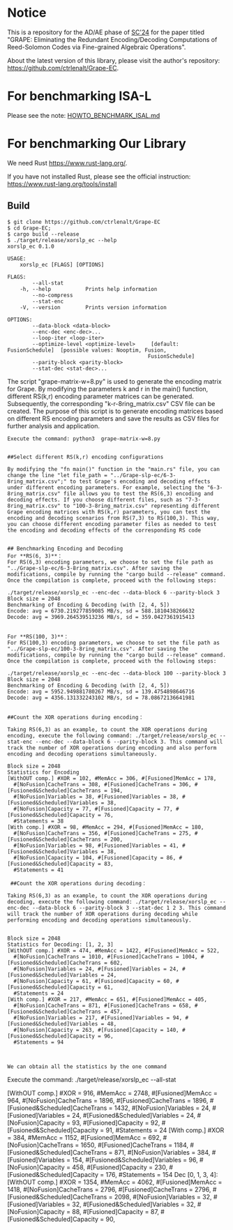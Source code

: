 # Notice

This is a repository for the AD/AE phase of [SC'24](https://sc24.supercomputing.org/) for the paper titled "GRAPE: Eliminating the Redundant Encoding/Decoding Computations of
Reed-Solomon Codes via Fine-grained Algebraic Operations".

About the latest version of this library, please visit the author's repository: https://github.com/ctrlenalt/Grape-EC.


# For benchmarking ISA-L
Please see the note: [HOWTO_BENCHMARK_ISAL.md](HOWTO_BENCHMARK_ISAL.md)

# For benchmarking Our Library

We need Rust https://www.rust-lang.org/.

If you have not installed Rust, please see the official instruction: https://www.rust-lang.org/tools/install

## Build
```
$ git clone https://github.com/ctrlenalt/Grape-EC
$ cd Grape-EC;
$ cargo build --release
$ ./target/release/xorslp_ec --help
xorslp_ec 0.1.0

USAGE:
    xorslp_ec [FLAGS] [OPTIONS]

FLAGS:
        --all-stat
    -h, --help           Prints help information
        --no-compress
        --stat-enc
    -V, --version        Prints version information

OPTIONS:
        --data-block <data-block>
        --enc-dec <enc-dec>...
        --loop-iter <loop-iter>
        --optimize-level <optimize-level>     [default: FusionSchedule]  [possible values: Nooptim, Fusion,
                                             FusionSchedule]
        --parity-block <parity-block>
        --stat-dec <stat-dec>...
```
 

The script "grape-matrix-w=8.py" is used to generate the encoding matrix for Grape. By modifying the parameters k and r in the main() function, different RS(k,r) encoding parameter matrices can be generated. Subsequently, the corresponding "k-r-8ring_matrix.csv" CSV file can be created. The purpose of this script is to generate encoding matrices based on different RS encoding parameters and save the results as CSV files for further analysis and application.

```
Execute the command: python3  grape-matrix-w=8.py

 
##Select different RS(k,r) encoding configurations

By modifying the "fn main()" function in the "main.rs" file, you can change the line "let file_path = "../Grape-slp-ec/6-3-8ring_matrix.csv";" to test Grape's encoding and decoding effects under different encoding parameters. For example, selecting the "6-3-8ring_matrix.csv" file allows you to test the RS(6,3) encoding and decoding effects. If you choose different files, such as "7-3-8ring_matrix.csv" to "100-3-8ring_matrix.csv" representing different Grape encoding matrices with RS(k,r) parameters, you can test the encoding and decoding scenarios from RS(7,3) to RS(100,3). This way, you can choose different encoding parameter files as needed to test the encoding and decoding effects of the corresponding RS code


## Benchmarking Encoding and Decoding
For **RS(6, 3)**：
For RS(6,3) encoding parameters, we choose to set the file path as "../Grape-slp-ec/6-3-8ring_matrix.csv". After saving the modifications, compile by running the "cargo build --release" command. Once the compilation is complete, proceed with the following steps:

./target/release/xorslp_ec --enc-dec --data-block 6 --parity-block 3
Block size = 2048
Benchmarking of Encoding & Decoding (with [2, 4, 5])
Encode: avg = 6730.219277859085 MB/s, sd = 588.1810438266632
Decode: avg = 3969.264539513236 MB/s, sd = 359.0427361915413


For **RS(100, 3)**：
For RS(100,3) encoding parameters, we choose to set the file path as "../Grape-slp-ec/100-3-8ring_matrix.csv". After saving the modifications, compile by running the "cargo build --release" command. Once the compilation is complete, proceed with the following steps:

./target/release/xorslp_ec --enc-dec --data-block 100 --parity-block 3
Block size = 2048
Benchmarking of Encoding & Decoding (with [2, 4, 5])
Encode: avg = 5952.949881780267 MB/s, sd = 139.4754898646716
Decode: avg = 4356.131332243102 MB/s, sd = 78.08672136641981


##Count the XOR operations during encoding：

Taking RS(6,3) as an example, to count the XOR operations during encoding, execute the following command: ./target/release/xorslp_ec --stat-enc --enc-dec --data-block 6 --parity-block 3. This command will track the number of XOR operations during encoding and also perform encoding and decoding operations simultaneously.

Block size = 2048
Statistics for Encoding
[WithOUT comp.] #XOR = 102, #MemAcc = 306, #[Fusioned]MemAcc = 178,
  #[NoFusion]CacheTrans = 308, #[Fusioned]CacheTrans = 306, #[Fusioned&Scheduled]CacheTrans = 194,
  #[NoFusion]Variables = 38, #[Fusioned]Variables = 38, #[Fusioned&Scheduled]Variables = 38,
  #[NoFusion]Capacity = 77, #[Fusioned]Capacity = 77, #[Fusioned&Scheduled]Capacity = 76,
  #Statements = 38
[With comp.] #XOR = 98, #MemAcc = 294, #[Fusioned]MemAcc = 180,
  #[NoFusion]CacheTrans = 356, #[Fusioned]CacheTrans = 275, #[Fusioned&Scheduled]CacheTrans = 200,
  #[NoFusion]Variables = 98, #[Fusioned]Variables = 41, #[Fusioned&Scheduled]Variables = 38,
  #[NoFusion]Capacity = 104, #[Fusioned]Capacity = 86, #[Fusioned&Scheduled]Capacity = 83,
  #Statements = 41

 ##Count the XOR operations during decoding：

Taking RS(6,3) as an example, to count the XOR operations during decoding, execute the following command: ./target/release/xorslp_ec --enc-dec --data-block 6 --parity-block 3 --stat-dec 1 2 3. This command will track the number of XOR operations during decoding while performing encoding and decoding operations simultaneously.


Block size = 2048
Statistics for Decoding: [1, 2, 3]
[WithOUT comp.] #XOR = 474, #MemAcc = 1422, #[Fusioned]MemAcc = 522,
  #[NoFusion]CacheTrans = 1010, #[Fusioned]CacheTrans = 1004, #[Fusioned&Scheduled]CacheTrans = 602,
  #[NoFusion]Variables = 24, #[Fusioned]Variables = 24, #[Fusioned&Scheduled]Variables = 24,
  #[NoFusion]Capacity = 61, #[Fusioned]Capacity = 60, #[Fusioned&Scheduled]Capacity = 61,
  #Statements = 24
[With comp.] #XOR = 217, #MemAcc = 651, #[Fusioned]MemAcc = 405,
  #[NoFusion]CacheTrans = 871, #[Fusioned]CacheTrans = 658, #[Fusioned&Scheduled]CacheTrans = 457,
  #[NoFusion]Variables = 217, #[Fusioned]Variables = 94, #[Fusioned&Scheduled]Variables = 48,
  #[NoFusion]Capacity = 263, #[Fusioned]Capacity = 140, #[Fusioned&Scheduled]Capacity = 96,
  #Statements = 94



We can obtain all the statistics by the one command
```
Execute the command: ./target/release/xorslp_ec --all-stat

[WithOUT comp.] #XOR = 916, #MemAcc = 2748, #[Fusioned]MemAcc = 964,
  #[NoFusion]CacheTrans = 1896, #[Fusioned]CacheTrans = 1896, #[Fusioned&Scheduled]CacheTrans = 1432,
  #[NoFusion]Variables = 24, #[Fusioned]Variables = 24, #[Fusioned&Scheduled]Variables = 24,
  #[NoFusion]Capacity = 93, #[Fusioned]Capacity = 92, #[Fusioned&Scheduled]Capacity = 91,
  #Statements = 24
[With comp.] #XOR = 384, #MemAcc = 1152, #[Fusioned]MemAcc = 692,
  #[NoFusion]CacheTrans = 1650, #[Fusioned]CacheTrans = 1184, #[Fusioned&Scheduled]CacheTrans = 871,
  #[NoFusion]Variables = 384, #[Fusioned]Variables = 154, #[Fusioned&Scheduled]Variables = 96,
  #[NoFusion]Capacity = 458, #[Fusioned]Capacity = 230, #[Fusioned&Scheduled]Capacity = 176,
  #Statements = 154
Dec [0, 1, 3, 4]:
[WithOUT comp.] #XOR = 1354, #MemAcc = 4062, #[Fusioned]MemAcc = 1418,
  #[NoFusion]CacheTrans = 2796, #[Fusioned]CacheTrans = 2796, #[Fusioned&Scheduled]CacheTrans = 2098,
  #[NoFusion]Variables = 32, #[Fusioned]Variables = 32, #[Fusioned&Scheduled]Variables = 32,
  #[NoFusion]Capacity = 88, #[Fusioned]Capacity = 87, #[Fusioned&Scheduled]Capacity = 90,




 
